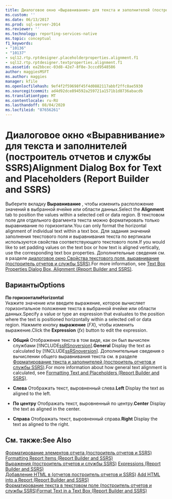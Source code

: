 ```yaml
---
title: Диалоговое окно «Выравнивание» для текста и заполнителей (построитель отчетов и службы SSRS) | Документация Майкрософт
ms.custom: ''
ms.date: 06/13/2017
ms.prod: sql-server-2014
ms.reviewer: ''
ms.technology: reporting-services-native
ms.topic: conceptual
f1_keywords:
- "10136"
- "10137"
- sql12.rtp.rptdesigner.placeholderproperties.alignment.f1
- sql12.rtp.rptdesigner.textproperties.alignment.f1
ms.assetid: ea2bbcec-03d8-42e7-8f8e-3cccd9548586
author: maggiesMSFT
ms.author: maggies
manager: kfile
ms.openlocfilehash: 9ef4f2f59698f45f4d0882117abbf2ffc8ae5930
ms.sourcegitcommit: ad4d92dce894592a259721a1571b1d8736abacdb
ms.translationtype: MT
ms.contentlocale: ru-RU
ms.lasthandoff: 08/04/2020
ms.locfileid: "87656261"
---
```

# <a name="alignment-dialog-box-for-text-and-placeholders-report-builder-and-ssrs"></a><span data-ttu-id="76e43-102">Диалоговое окно «Выравнивание» для текста и заполнителей (построитель отчетов и службы SSRS)</span><span class="sxs-lookup"><span data-stu-id="76e43-102">Alignment Dialog Box for Text and Placeholders (Report Builder and SSRS)</span></span>
  <span data-ttu-id="76e43-103">Выберите вкладку **Выравнивание** , чтобы изменить расположение значений в выбранной ячейке или области данных.</span><span class="sxs-lookup"><span data-stu-id="76e43-103">Select the **Alignment** tab to position the values within a selected cell or data region.</span></span> <span data-ttu-id="76e43-104">В текстовом поле для отдельного фрагмента текста можно форматировать только выравнивание по горизонтали.</span><span class="sxs-lookup"><span data-stu-id="76e43-104">You can only format the horizontal alignment of individual text within a text box.</span></span> <span data-ttu-id="76e43-105">Для задания значений заполнения текстового поля и выравнивания текста по вертикали используются свойства соответствующего текстового поля.</span><span class="sxs-lookup"><span data-stu-id="76e43-105">If you would like to set padding values on the text box or how text is aligned vertically, use the corresponding text box properties.</span></span> <span data-ttu-id="76e43-106">Дополнительные сведения см. в разделе [диалоговое окно Свойства текстового поля, выравнивание &#40;построитель отчетов и службы SSRS&#41;](../../2014/reporting-services/text-box-properties-dialog-box-alignment-report-builder-and-ssrs.md).</span><span class="sxs-lookup"><span data-stu-id="76e43-106">For more information, see [Text Box Properties Dialog Box, Alignment &#40;Report Builder and SSRS&#41;](../../2014/reporting-services/text-box-properties-dialog-box-alignment-report-builder-and-ssrs.md).</span></span>  
  
## <a name="options"></a><span data-ttu-id="76e43-107">Варианты</span><span class="sxs-lookup"><span data-stu-id="76e43-107">Options</span></span>  
 <span data-ttu-id="76e43-108">**По горизонтали**</span><span class="sxs-lookup"><span data-stu-id="76e43-108">**Horizontal**</span></span>  
 <span data-ttu-id="76e43-109">Укажите значение или введите выражение, которое вычисляет горизонтальное положение текста в выбранной ячейке или области данных.</span><span class="sxs-lookup"><span data-stu-id="76e43-109">Specify a value or type an expression that evaluates to the position where the text is positioned horizontally within a selected cell or data region.</span></span> <span data-ttu-id="76e43-110">Нажмите кнопку **выражение** (*FX*), чтобы изменить выражение.</span><span class="sxs-lookup"><span data-stu-id="76e43-110">Click the **Expression** (*fx*) button to edit the expression.</span></span>  
  
-   <span data-ttu-id="76e43-111">**Общий** Отображение текста в том виде, как он был вычислен службами [!INCLUDE[ssRSnoversion](../includes/ssrsnoversion-md.md)].</span><span class="sxs-lookup"><span data-stu-id="76e43-111">**General** Display the text as calculated by [!INCLUDE[ssRSnoversion](../includes/ssrsnoversion-md.md)].</span></span> <span data-ttu-id="76e43-112">Дополнительные сведения о вычислении общего выравнивания текста см. в разделе [Форматирование текста и заполнителей (построитель отчетов и службы SSRS)](report-design/formatting-text-and-placeholders-report-builder-and-ssrs.md).</span><span class="sxs-lookup"><span data-stu-id="76e43-112">For more information about how general text alignment is calculated, see [Formatting Text and Placeholders &#40;Report Builder and SSRS&#41;](report-design/formatting-text-and-placeholders-report-builder-and-ssrs.md).</span></span>  
  
-   <span data-ttu-id="76e43-113">**Слева** Отображать текст, выровненный слева.</span><span class="sxs-lookup"><span data-stu-id="76e43-113">**Left** Display the text as aligned to the left.</span></span>  
  
-   <span data-ttu-id="76e43-114">**По центру** Отображать текст, выровненный по центру.</span><span class="sxs-lookup"><span data-stu-id="76e43-114">**Center** Display the text as aligned in the center.</span></span>  
  
-   <span data-ttu-id="76e43-115">**Справа** Отображать текст, выровненный справа.</span><span class="sxs-lookup"><span data-stu-id="76e43-115">**Right** Display the text as aligned to the right.</span></span>  
  
## <a name="see-also"></a><span data-ttu-id="76e43-116">См. также:</span><span class="sxs-lookup"><span data-stu-id="76e43-116">See Also</span></span>  
 <span data-ttu-id="76e43-117">[Форматирование элементов отчета &#40;построитель отчетов и SSRS&#41;](report-design/formatting-report-items-report-builder-and-ssrs.md) </span><span class="sxs-lookup"><span data-stu-id="76e43-117">[Formatting Report Items &#40;Report Builder and SSRS&#41;](report-design/formatting-report-items-report-builder-and-ssrs.md) </span></span>  
 <span data-ttu-id="76e43-118">[Выражения (построитель отчетов и службы SSRS)](report-design/expressions-report-builder-and-ssrs.md) </span><span class="sxs-lookup"><span data-stu-id="76e43-118">[Expressions &#40;Report Builder and SSRS&#41;](report-design/expressions-report-builder-and-ssrs.md) </span></span>  
 <span data-ttu-id="76e43-119">[Добавление HTML в &#40;отчетов построитель отчетов и SSRS&#41;](report-design/add-html-into-a-report-report-builder-and-ssrs.md) </span><span class="sxs-lookup"><span data-stu-id="76e43-119">[Add HTML into a Report &#40;Report Builder and SSRS&#41;](report-design/add-html-into-a-report-report-builder-and-ssrs.md) </span></span>  
 [<span data-ttu-id="76e43-120">Форматирование текста в текстовом поле (построитель отчетов и службы SSRS)</span><span class="sxs-lookup"><span data-stu-id="76e43-120">Format Text in a Text Box &#40;Report Builder and SSRS&#41;</span></span>](report-design/format-text-in-a-text-box-report-builder-and-ssrs.md)  
  
  
